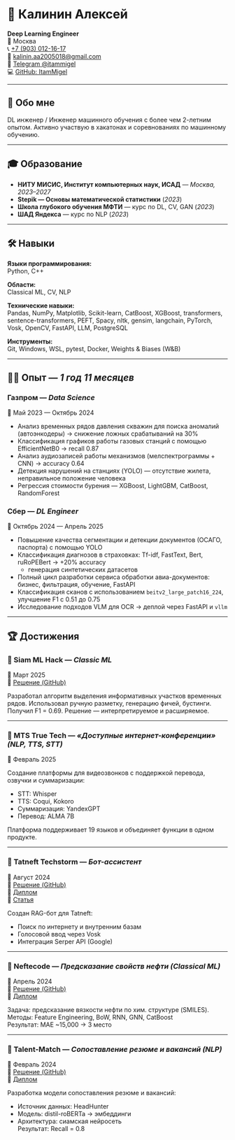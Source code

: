 # 💼 Калинин Алексей  
**Deep Learning Engineer**  
📍 Москва  
📞 [+7 (903) 012-16-17](tel:+79030121617)  
📧 [kalinin.aa2005018@gmail.com](mailto:kalinin.aa2005018@gmail.com)  
📨 [Telegram @itammigel](https://t.me/itammigel)  
💻 [GitHub: ItamMigel](https://github.com/ItamMigel)

---

## 🧠 Обо мне  
DL инженер / Инженер машинного обучения с более чем 2-летним опытом. Активно участвую в хакатонах и соревнованиях по машинному обучению.

---

## 🎓 Образование

- **НИТУ МИСИС, Институт компьютерных наук, ИСАД** — *Москва, 2023–2027*
- **Stepik — Основы математической статистики** (*2023*)
- **Школа глубокого обучения МФТИ** — курс по DL, CV, GAN (*2023*)
- **ШАД Яндекса** — курс по NLP (*2023*)

---

## 🛠️ Навыки

**Языки программирования:**  
Python, C++

**Области:**  
Classical ML, CV, NLP

**Технические навыки:**  
Pandas, NumPy, Matplotlib, Scikit-learn, CatBoost, XGBoost, transformers, sentence-transformers, PEFT, Spacy, nltk, gensim, langchain, PyTorch, Vosk, OpenCV, FastAPI, LLM, PostgreSQL

**Инструменты:**  
Git, Windows, WSL, pytest, Docker, Weights & Biases (W&B)

---

## 👨‍💻 Опыт — *1 год 11 месяцев*

### Газпром — *Data Science*  
📅 Май 2023 — Октябрь 2024

- Анализ временных рядов давления скважин для поиска аномалий (автоэнкодеры) → снижение ложных срабатываний на 30%
- Классификация графиков работы газовых станций с помощью EfficientNetB0 → recall 0.87
- Анализ аудиозаписей работы механизмов (мелспектрограммы + CNN) → accuracy 0.64
- Детекция нарушений на станциях (YOLO) — отсутствие жилета, неправильное положение человека
- Регрессия стоимости бурения — XGBoost, LightGBM, CatBoost, RandomForest

### Сбер — *DL Engineer*  
📅 Октябрь 2024 — Апрель 2025

- Повышение качества сегментации и детекции документов (ОСАГО, паспорта) с помощью YOLO
- Классификация диагнозов в страховках: Tf-idf, FastText, Bert, ruRoPEBert → +20% accuracy  
  + генерация синтетических датасетов
- Полный цикл разработки сервиса обработки авиа-документов: бизнес, фильтрация, обучение, FastAPI
- Классификация сканов с использованием `beitv2_large_patch16_224`, улучшение F1 с 0.51 до 0.75
- Исследование подходов VLM для OCR → деплой через FastAPI и `vllm`

---

## 🏆 Достижения

### 🥇 Siam ML Hack — *Classic ML*  
📅 Март 2025  
🔗 [Решение (GitHub)](https://github.com/ItamMigel/siam)

Разработал алгоритм выделения информативных участков временных рядов. Использовал ручную разметку, генерацию фичей, бустинги. Получил F1 = 0.69. Решение — интерпретируемое и расширяемое.

---

### 🥇 MTS True Tech — *«Доступные интернет-конференции» (NLP, TTS, STT)*  
📅 Февраль 2025

Создание платформы для видеозвонков с поддержкой перевода, озвучки и суммаризации:
- STT: Whisper  
- TTS: Coqui, Kokoro  
- Суммаризация: YandexGPT  
- Перевод: ALMA 7B

Платформа поддерживает 19 языков и объединяет функции в одном продукте.

---

### 🥉 Tatneft Techstorm — *Бот-ассистент*  
📅 Август 2024  
🔗 [Решение (GitHub)](https://github.com/ItamMigel/Techstorm)  
📜 [Диплом](https://drive.google.com/drive/folders/1xxhzS6VyzdYxGGcrLmCL5sltYOrwnlzp?usp=drive_link)  
📄 [Статья](https://drive.google.com/drive/folders/1Z-UJrYjXvrZFUVgI_XuBNqtgm13AghBI?usp=drive_link)

Создан RAG-бот для Tatneft:
- Поиск по интернету и внутренним базам
- Голосовой ввод через Vosk
- Интеграция Serper API (Google)

---

### 🥉 Neftecode — *Предсказание свойств нефти (Classical ML)*  
📅 Апрель 2024  
🔗 [Решение (GitHub)](https://github.com/ItamMigel/NEUROTECH-SPBPU-MISIS)  
📜 [Диплом](https://drive.google.com/drive/u/0/folders/11e6K28_Ly7av4iIpfQoP-Zsq7_o_frY4)

Задача: предсказание вязкости нефти по хим. структуре (SMILES).  
Методы: Feature Engineering, BoW, RNN, GNN, CatBoost  
Результат: MAE ~15,000 → 3 место

---

### 🥈 Talent-Match — *Сопоставление резюме и вакансий (NLP)*  
📅 Февраль 2024  
🔗 [Решение (GitHub)](https://github.com/ItamMigel/Talent-Match)  
📜 [Диплом](https://drive.google.com/drive/u/0/folders/12eRJFZKD6pw9_bN9ftloLf6bPLTzj6sf)

Разработка модели сопоставления резюме и вакансий:
- Источник данных: HeadHunter
- Модель: distil-roBERTa → эмбеддинги
- Архитектура: сиамская нейросеть  
Результат: Recall = 0.8
